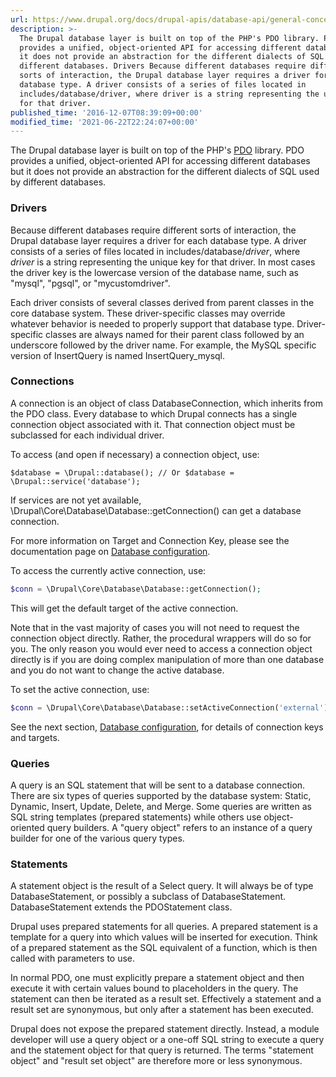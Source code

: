 ```yaml
---
url: https://www.drupal.org/docs/drupal-apis/database-api/general-concepts
description: >-
  The Drupal database layer is built on top of the PHP's PDO library. PDO
  provides a unified, object-oriented API for accessing different databases but
  it does not provide an abstraction for the different dialects of SQL used by
  different databases. Drivers Because different databases require different
  sorts of interaction, the Drupal database layer requires a driver for each
  database type. A driver consists of a series of files located in
  includes/database/driver, where driver is a string representing the unique key
  for that driver.
published_time: '2016-12-07T08:39:09+00:00'
modified_time: '2021-06-22T22:24:07+00:00'
---
```

The Drupal database layer is built on top of the PHP's [PDO](http://www.php.net/pdo) library. PDO provides a unified, object-oriented API for accessing different databases but it does not provide an abstraction for the different dialects of SQL used by different databases.

### Drivers

Because different databases require different sorts of interaction, the Drupal database layer requires a driver for each database type. A driver consists of a series of files located in includes/database/_driver_, where _driver_ is a string representing the unique key for that driver. In most cases the driver key is the lowercase version of the database name, such as "mysql", "pgsql", or "mycustomdriver".

Each driver consists of several classes derived from parent classes in the core database system. These driver-specific classes may override whatever behavior is needed to properly support that database type. Driver-specific classes are always named for their parent class followed by an underscore followed by the driver name. For example, the MySQL specific version of InsertQuery is named InsertQuery\_mysql.

### Connections

A connection is an object of class DatabaseConnection, which inherits from the PDO class. Every database to which Drupal connects has a single connection object associated with it. That connection object must be subclassed for each individual driver.

To access (and open if necessary) a connection object, use:

`$database = \Drupal::database(); // Or $database = \Drupal::service('database');`

If services are not yet available, \\Drupal\\Core\\Database\\Database::getConnection() can get a database connection.

For more information on Target and Connection Key, please see the documentation page on [Database configuration](https://www.drupal.org/docs/8/api/database-api/database-configuration).

To access the currently active connection, use:

```php
$conn = \Drupal\Core\Database\Database::getConnection();

```

This will get the default target of the active connection.

Note that in the vast majority of cases you will not need to request the connection object directly. Rather, the procedural wrappers will do so for you. The only reason you would ever need to access a connection object directly is if you are doing complex manipulation of more than one database and you do not want to change the active database.

To set the active connection, use:

```php
$conn = \Drupal\Core\Database\Database::setActiveConnection('external');


```

See the next section, [Database configuration](https://www.drupal.org/docs/8/api/database-api/database-configuration), for details of connection keys and targets.

### Queries

A query is an SQL statement that will be sent to a database connection. There are six types of queries supported by the database system: Static, Dynamic, Insert, Update, Delete, and Merge. Some queries are written as SQL string templates (prepared statements) while others use object-oriented query builders. A "query object" refers to an instance of a query builder for one of the various query types.

### Statements

A statement object is the result of a Select query. It will always be of type DatabaseStatement, or possibly a subclass of DatabaseStatement. DatabaseStatement extends the PDOStatement class.

Drupal uses prepared statements for all queries. A prepared statement is a template for a query into which values will be inserted for execution. Think of a prepared statement as the SQL equivalent of a function, which is then called with parameters to use.

In normal PDO, one must explicitly prepare a statement object and then execute it with certain values bound to placeholders in the query. The statement can then be iterated as a result set. Effectively a statement and a result set are synonymous, but only after a statement has been executed.

Drupal does not expose the prepared statement directly. Instead, a module developer will use a query object or a one-off SQL string to execute a query and the statement object for that query is returned. The terms "statement object" and "result set object" are therefore more or less synonymous.